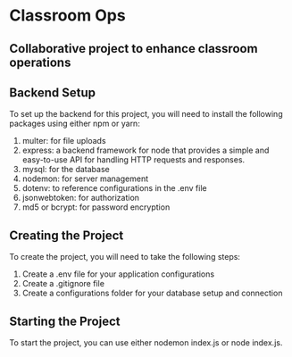 # Classroom Ops
## Collaborative project to enhance classroom operations

## Backend Setup
To set up the backend for this project, you will need to install the following packages using either npm or yarn:

1. multer: for file uploads
2. express: a backend framework for node that provides a simple and easy-to-use API for handling HTTP requests and responses.
3. mysql: for the database
4. nodemon: for server management
5. dotenv: to reference configurations in the .env file
6. jsonwebtoken: for authorization
7. md5 or bcrypt: for password encryption

## Creating the Project
To create the project, you will need to take the following steps:

1. Create a .env file for your application configurations
2. Create a .gitignore file
3. Create a configurations folder for your database setup and connection

## Starting the Project
To start the project, you can use either nodemon index.js or node index.js.